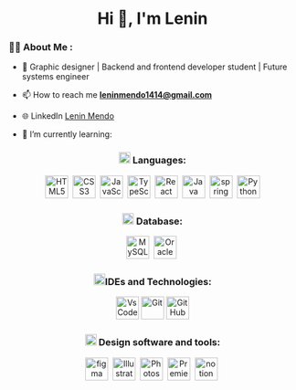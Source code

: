 <h1 align="center">Hi 👋, I'm Lenin</h1>

### 👨‍💻 About Me :
  
- 📝 Graphic designer | Backend and frontend developer student | Future systems engineer 

- 📫 How to reach me **leninmendo1414@gmail.com**

- 🌐 LinkedIn [Lenin Mendo](https://www.linkedin.com/in/leninmendo/)

- 🌱 I’m currently learning:


<div align="center">
    <h3><img src="https://github.com/LeninMendo/lenicon/blob/master/icons/code/code.svg" title="code" alt="code" width="20" height="20"/> Languages:</h3>
    <div>
        <img src="https://github.com/LeninMendo/lenicon/blob/master/icons/html5/html5-original.svg" title="HTML5" alt="HTML5" width="40" height="40"/>&nbsp;
        <img src="https://github.com/LeninMendo/lenicon/blob/master/icons/css3/css3-original.svg"  title="CSS3" alt="CSS3" width="40" height="40"/>&nbsp;
        <img src="https://github.com/LeninMendo/lenicon/blob/master/icons/javascript/javascript-original.svg" title="JavaScript" alt="JavaScript" width="40" height="40"/>&nbsp;
        <img src="https://github.com/LeninMendo/lenicon/blob/master/icons/typescript/typescript-original.svg" title="TypeScript" alt="TypeScript" width="40" height="40"/>&nbsp;
        <img src="https://github.com/LeninMendo/lenicon/blob/master/icons/react/react-original.svg" title="React" alt="React" width="40" height="40"/>&nbsp;
        <img src="https://github.com/LeninMendo/lenicon/blob/master/icons/java/java-original.svg" title="Java" alt="Java" width="40" height="40"/>&nbsp;
        <img src="https://github.com/LeninMendo/lenicon/blob/master/icons/spring/spring-original.svg" title="spring" alt="spring" width="40" height="40"/>&nbsp;
        <img src="https://github.com/LeninMendo/lenicon/blob/master/icons/python/python-original.svg" title="Python" alt="Python" width="40" height="40"/>  
     </div>
         <h3><img src="https://github.com/LeninMendo/lenicon/blob/master/icons/code/database.svg" title="database" alt="database" width="20" height="20"/> Database:</h3>
      <div> 
         <img src="https://github.com/LeninMendo/lenicon/blob/master/icons/mysql/mysql-original.svg" title="MySQL"  alt="MySQL" width="40" height="40"/>&nbsp;  
         <img src="https://github.com/LeninMendo/lenicon/blob/master/icons/oracle/oracle-original-wordmark.svg" title="Oracle" alt="Oracle" width="40" height="40"/>&nbsp;
      </div>
         <h3><img src="https://github.com/LeninMendo/lenicon/blob/master/icons/code/hammer.svg" title="IDEs and Technologies" alt="IDEs and Technologies" width="20" height="20"/>IDEs and Technologies:</h3>
     <div> 
         <img src="https://github.com/LeninMendo/lenicon/blob/master/icons/vscode/vscode-original.svg" title="VsCode" **alt="VsCode" width="40" height="40"/>
        <img src="https://github.com/LeninMendo/lenicon/blob/master/icons/git/git-original.svg" title="Git" **alt="Git" width="40" height="40"/>
        <img src="https://github.com/LeninMendo/lenicon/blob/master/icons/github/github-original.svg" title="GitHub" **alt="GitHub" width="40" height="40"/>
      </div>
         <h3><img src="https://github.com/LeninMendo/lenicon/blob/master/icons/code/software-app.svg" title="software" alt="software" width="20" height="20"/> Design software and tools:</h3>
     <div>
        <img src="https://github.com/LeninMendo/lenicon/blob/master/icons/figma/figma-original.svg" title="figma" alt="figma" width="40" height="40"/>&nbsp;
        <img src="https://github.com/LeninMendo/lenicon/blob/master/icons/illustrator/Illustrator-Vector.svg" title="Illustrator" alt="Illustrator" width="40" height="40"/>&nbsp;
        <img src="https://github.com/LeninMendo/lenicon/blob/master/icons/photoshop/Photoshop-Vector.svg" title="Photoshop" alt="Photoshop" width="40" height="40"/>&nbsp;
        <img src="https://github.com/LeninMendo/lenicon/blob/master/icons/premierepro/PremierePro-Vector.svg" title="PremierePro" alt="PremierePro" width="40" height="40"/>&nbsp;
        <img src="https://github.com/LeninMendo/lenicon/blob/master/icons/notion/notion-original.svg" title="notion" alt="notion" width="40" height="40"/>&nbsp;
     </div>
</div>
